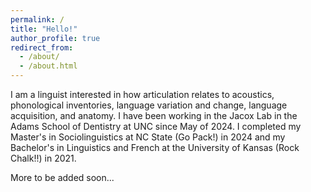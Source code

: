 ```yaml
---
permalink: /
title: "Hello!"
author_profile: true
redirect_from: 
  - /about/
  - /about.html
---
```


I am a linguist interested in how articulation relates to acoustics, phonological inventories, language variation and change, language acquisition, and anatomy. I have been working in the Jacox Lab in the Adams School of Dentistry at UNC since May of 2024. I completed my Master's in Sociolinguistics at NC State (Go Pack!) in 2024 and my Bachelor's in Linguistics and French at the University of Kansas (Rock Chalk!!) in 2021.

More to be added soon...
